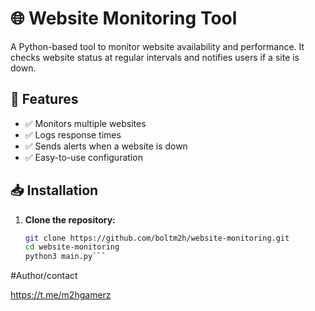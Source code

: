 # 🌐 Website Monitoring Tool  

A Python-based tool to monitor website availability and performance. It checks website status at regular intervals and notifies users if a site is down.  

## 🚀 Features  
- ✅ Monitors multiple websites  
- ✅ Logs response times  
- ✅ Sends alerts when a website is down  
- ✅ Easy-to-use configuration  

## 📥 Installation  
1. **Clone the repository:**  
   ```bash
   git clone https://github.com/boltm2h/website-monitoring.git
   cd website-monitoring
   python3 main.py```


#Author/contact

https://t.me/m2hgamerz
